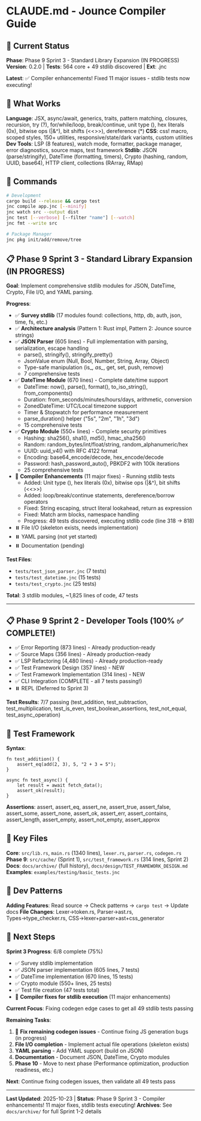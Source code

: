 # CLAUDE.md - Jounce Compiler Guide

## 📌 Current Status

**Phase**: Phase 9 Sprint 3 - Standard Library Expansion (IN PROGRESS)
**Version**: 0.2.0 | **Tests**: 564 core + 49 stdlib discovered | **Ext**: .jnc

**Latest**: ✅ Compiler enhancements! Fixed 11 major issues - stdlib tests now executing!

## 🎯 What Works

**Language**: JSX, async/await, generics, traits, pattern matching, closures, recursion, try (?), for/while/loop, break/continue, unit type (), hex literals (0x), bitwise ops (|&^), bit shifts (<<>>), dereference (*)
**CSS**: css! macro, scoped styles, 150+ utilities, responsive/state/dark variants, custom utilities
**Dev Tools**: LSP (8 features), watch mode, formatter, package manager, error diagnostics, source maps, test framework
**Stdlib**: JSON (parse/stringify), DateTime (formatting, timers), Crypto (hashing, random, UUID, base64), HTTP client, collections (RArray, RMap)

## 🚀 Commands

```bash
# Development
cargo build --release && cargo test
jnc compile app.jnc [--minify]
jnc watch src --output dist
jnc test [--verbose] [--filter "name"] [--watch]
jnc fmt --write src

# Package Manager
jnc pkg init/add/remove/tree
```

## 📋 Phase 9 Sprint 3 - Standard Library Expansion (IN PROGRESS)

**Goal**: Implement comprehensive stdlib modules for JSON, DateTime, Crypto, File I/O, and YAML parsing.

**Progress**:
- ✅ **Survey stdlib** (17 modules found: collections, http, db, auth, json, time, fs, etc.)
- ✅ **Architecture analysis** (Pattern 1: Rust impl, Pattern 2: Jounce source strings)
- ✅ **JSON Parser** (605 lines) - Full implementation with parsing, serialization, escape handling
  - parse(), stringify(), stringify_pretty()
  - JsonValue enum (Null, Bool, Number, String, Array, Object)
  - Type-safe manipulation (is_*, as_*, get, set, push, remove)
  - 7 comprehensive tests
- ✅ **DateTime Module** (670 lines) - Complete date/time support
  - DateTime: now(), parse(), format(), to_iso_string(), from_components()
  - Duration: from_seconds/minutes/hours/days, arithmetic, conversion
  - ZonedDateTime: UTC/Local timezone support
  - Timer & Stopwatch for performance measurement
  - parse_duration() helper ("5s", "2m", "1h", "3d")
  - 15 comprehensive tests
- ✅ **Crypto Module** (550+ lines) - Complete security primitives
  - Hashing: sha256(), sha1(), md5(), hmac_sha256()
  - Random: random_bytes/int/float/string, random_alphanumeric/hex
  - UUID: uuid_v4() with RFC 4122 format
  - Encoding: base64_encode/decode, hex_encode/decode
  - Password: hash_password_auto(), PBKDF2 with 100k iterations
  - 25 comprehensive tests
- 🔄 **Compiler Enhancements** (11 major fixes) - Running stdlib tests
  - Added: Unit type (), hex literals (0x), bitwise ops (|&^), bit shifts (<<>>)
  - Added: loop/break/continue statements, dereference/borrow operators
  - Fixed: String escaping, struct literal lookahead, return as expression
  - Fixed: Match arm blocks, namespace handling
  - Progress: 49 tests discovered, executing stdlib code (line 318 → 818)
- ⏸️ File I/O (skeleton exists, needs implementation)
- ⏸️ YAML parsing (not yet started)
- ⏸️ Documentation (pending)

**Test Files**:
- `tests/test_json_parser.jnc` (7 tests)
- `tests/test_datetime.jnc` (15 tests)
- `tests/test_crypto.jnc` (25 tests)

**Total**: 3 stdlib modules, ~1,825 lines of code, 47 tests

---

## 📋 Phase 9 Sprint 2 - Developer Tools (100% ✅ COMPLETE!)

- ✅ Error Reporting (873 lines) - Already production-ready
- ✅ Source Maps (356 lines) - Already production-ready
- ✅ LSP Refactoring (4,480 lines) - Already production-ready
- ✅ Test Framework Design (357 lines) - NEW
- ✅ Test Framework Implementation (314 lines) - NEW
- ✅ CLI Integration (COMPLETE - all 7 tests passing!)
- ⏸️ REPL (Deferred to Sprint 3)

**Test Results**: 7/7 passing (test_addition, test_subtraction, test_multiplication, test_is_even, test_boolean_assertions, test_not_equal, test_async_operation)

## 🧪 Test Framework

**Syntax**:
```jounce
fn test_addition() {
    assert_eq(add(2, 3), 5, "2 + 3 = 5");
}

async fn test_async() {
    let result = await fetch_data();
    assert_ok(result);
}
```

**Assertions**: assert, assert_eq, assert_ne, assert_true, assert_false, assert_some, assert_none, assert_ok, assert_err, assert_contains, assert_length, assert_empty, assert_not_empty, assert_approx

## 📂 Key Files

**Core**: `src/lib.rs`, `main.rs` (1340 lines), `lexer.rs`, `parser.rs`, `codegen.rs`
**Phase 9**: `src/cache/` (Sprint 1), `src/test_framework.rs` (314 lines, Sprint 2)
**Docs**: `docs/archive/` (full history), `docs/design/TEST_FRAMEWORK_DESIGN.md`
**Examples**: `examples/testing/basic_tests.jnc`

## 🔧 Dev Patterns

**Adding Features**: Read source → Check patterns → `cargo test` → Update docs
**File Changes**: Lexer→token.rs, Parser→ast.rs, Types→type_checker.rs, CSS→lexer+parser+ast+css_generator

## 🎯 Next Steps

**Sprint 3 Progress**: 6/8 complete (75%)
- ✅ Survey stdlib implementation
- ✅ JSON parser implementation (605 lines, 7 tests)
- ✅ DateTime implementation (670 lines, 15 tests)
- ✅ Crypto module (550+ lines, 25 tests)
- ✅ Test file creation (47 tests total)
- 🔄 **Compiler fixes for stdlib execution** (11 major enhancements)

**Current Focus**: Fixing codegen edge cases to get all 49 stdlib tests passing

**Remaining Tasks**:
1. 🔄 **Fix remaining codegen issues** - Continue fixing JS generation bugs (in progress)
2. **File I/O completion** - Implement actual file operations (skeleton exists)
3. **YAML parsing** - Add YAML support (build on JSON)
4. **Documentation** - Document JSON, DateTime, Crypto modules
5. **Phase 10** - Move to next phase (Performance optimization, production readiness, etc.)

**Next**: Continue fixing codegen issues, then validate all 49 tests pass

---

**Last Updated**: 2025-10-23 | **Status**: Phase 9 Sprint 3 - Compiler enhancements! 11 major fixes, stdlib tests executing!
**Archives**: See `docs/archive/` for full Sprint 1-2 details

